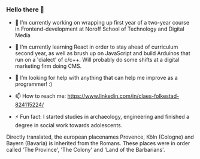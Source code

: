 ### Hello there 👋

<!--
**ClaesF0/ClaesF0** is a ✨ _special_ ✨ repository because its `README.md` (this file) appears on your GitHub profile.

Here are some ideas to get you started:

- 🔭 I’m currently working on ...
- 🌱 I’m currently learning ...
- 👯 I’m looking to collaborate on ...
- 🤔 I’m looking for help with ...
- 💬 Ask me about ...
- 📫 How to reach me: ...
- 😄 Pronouns: ...
- ⚡ Fun fact: ...
-->

- 🔭 I’m currently working on wrapping up first year of a two-year course in Frontend-development at Noroff School of Technology and Digital Media

- 🌱 I’m currently learning React in order to stay ahead of curriculum second year, as well as brush up on JavaScript and build Arduinos that run on a 'dialect' of c/c++. Will probably do some shifts at a digital marketing firm doing CMS.

- 🤔 I’m looking for help with anything that can help me improve as a programmer! :)

- 📫 How to reach me: 
https://www.linkedin.com/in/claes-folkestad-824115224/

- ⚡ Fun fact: 
I started studies in archaeology, engineering and finished a degree in social work towards adolescents.

Directly translated, the european placenames Provence, Köln (Cologne) and Bayern (Bavaria) is inherited from the Romans. These places were in order called 'The Province', 'The Colony' and 'Land of the Barbarians'. 
